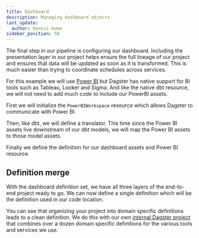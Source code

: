 ```yaml
---
title: Dashboard
description: Managing dashboard objects
last_update:
  author: Dennis Hume
sidebar_position: 50
---
```


The final step in our pipeline is configuring our dashboard. Including the presentation layer in our project helps ensure the full lineage of our project and ensures that data will be updated as soon as it is transformed. This is much easier than trying to coordinate schedules across services.

For this example we will use [Power BI](https://www.microsoft.com/en-us/power-platform/products/power-bi) but Dagster has native support for BI tools such as Tableau, Looker and Sigma. And like the native dbt resource, we will not need to add much code to include our PowerBI assets.

First we will initialize the `PowerBIWorkspace` resource which allows Dagster to communicate with Power BI.

<CodeExample path="docs_projects/project_atproto_dashboard/project_atproto_dashboard/dashboard/definitions.py" language="python" startAfter="start_powerbi" endBefore="end_powerbi" />

Then, like dbt, we will define a translator. This time since the Power BI assets live downstream of our dbt models, we will map the Power BI assets to those model assets.

<CodeExample path="docs_projects/project_atproto_dashboard/project_atproto_dashboard/dashboard/definitions.py" language="python" startAfter="start_dbt" endBefore="end_dbt" />

Finally we define the definition for our dashboard assets and Power BI resource.

<CodeExample path="docs_projects/project_atproto_dashboard/project_atproto_dashboard/dashboard/definitions.py" language="python" startAfter="start_def" endBefore="end_def" />

## Definition merge

With the dashboard definition set, we have all three layers of the end-to-end project ready to go. We can now define a single definition which will be the definition used in our code location.

<CodeExample path="docs_projects/project_atproto_dashboard/project_atproto_dashboard/definitions.py" language="python" startAfter="start_def" endBefore="end_def" />

You can see that organizing your project into domain specific definitions leads to a clean definition. We do this with our own [internal Dagster project](https://github.com/dagster-io/dagster-open-platform/blob/main/dagster_open_platform/definitions.py) that combines over a dozen domain specific definitions for the various tools and services we use.
